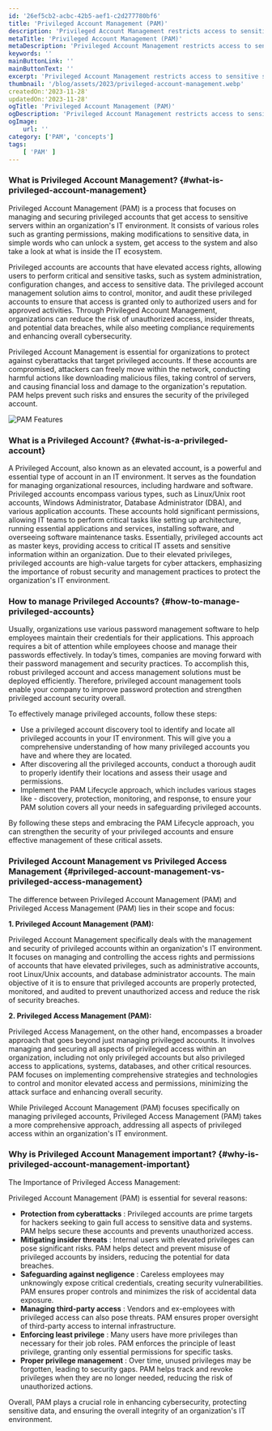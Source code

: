 ```yaml
---
id: '26ef5cb2-acbc-42b5-aef1-c2d277780bf6'
title: 'Privileged Account Management (PAM)'
description: 'Privileged Account Management restricts access to sensitive servers and ensures that only authorized users can access privileged accounts.'
metaTitle: 'Privileged Account Management (PAM)'
metaDescription: 'Privileged Account Management restricts access to sensitive servers and ensures that only authorized users can access privileged accounts.'
keywords: ''
mainButtonLink: ''
mainButtonText: ''
excerpt: 'Privileged Account Management restricts access to sensitive servers and ensures that only authorized users can access privileged accounts.'
thumbnail: '/blog/assets/2023/privileged-account-management.webp'
createdOn:'2023-11-28'
updatedOn:'2023-11-28'
ogTitle: 'Privileged Account Management (PAM)'
ogDescription: 'Privileged Account Management restricts access to sensitive servers and ensures that only authorized users can access privileged accounts.'
ogImage:
    url: ''
category: ['PAM', 'concepts']
tags:
    [ 'PAM' ]
---
```


### What is Privileged Account Management? {#what-is-privileged-account-management}

Privileged Account Management (PAM) is a process that focuses on managing and securing privileged accounts that get access to sensitive servers within an organization's IT environment. It consists of various roles such as granting permissions, making modifications to sensitive data, in simple words who can unlock a system, get access to the system and also take a look at what is inside the IT ecosystem. 

Privileged accounts are accounts that have elevated access rights, allowing users to perform critical and sensitive tasks, such as system administration, configuration changes, and access to sensitive data. The privileged account management solution aims to control, monitor, and audit these privileged accounts to ensure that access is granted only to authorized users and for approved activities. Through Privileged Account Management, organizations can reduce the risk of unauthorized access, insider threats, and potential data breaches, while also meeting compliance requirements and enhancing overall cybersecurity.

Privileged Account Management is essential for organizations to protect against cyberattacks that target privileged accounts. If these accounts are compromised, attackers can freely move within the network, conducting harmful actions like downloading malicious files, taking control of servers, and causing financial loss and damage to the organization's reputation. PAM helps prevent such risks and ensures the security of the privileged account. 

![PAM Features](/blog/assets/2023/pam-features.webp)


### What is a Privileged Account? {#what-is-a-privileged-account} 

A Privileged Account, also known as an elevated account, is a powerful and essential type of account in an IT environment. It serves as the foundation for managing organizational resources, including hardware and software. Privileged accounts encompass various types, such as Linux/Unix root accounts, Windows Administrator, Database Administrator (DBA), and various application accounts. These accounts hold significant permissions, allowing IT teams to perform critical tasks like setting up architecture, running essential applications and services, installing software, and overseeing software maintenance tasks. Essentially, privileged accounts act as master keys, providing access to critical IT assets and sensitive information within an organization. Due to their elevated privileges, privileged accounts are high-value targets for cyber attackers, emphasizing the importance of robust security and management practices to protect the organization's IT environment.

### How to manage Privileged Accounts? {#how-to-manage-privileged-accounts} 

Usually, organizations use various password management software to help employees maintain their credentials for their applications. This approach requires a bit of attention while employees choose and manage their passwords effectively. 
In today’s times, companies are moving forward with their password management and security practices. To accomplish this, robust privileged account and access management solutions must be deployed efficiently. Therefore, privileged account management tools enable your company to improve password protection and strengthen privileged account security overall.

To effectively manage privileged accounts, follow these steps:

- Use a privileged account discovery tool to identify and locate all privileged accounts in your IT environment. This will give you a comprehensive understanding of how many privileged accounts you have and where they are located.
- After discovering all the privileged accounts, conduct a thorough audit to properly identify their locations and assess their usage and permissions.
- Implement the PAM Lifecycle approach, which includes various stages like - discovery, protection, monitoring, and response, to ensure your PAM solution covers all your needs in safeguarding privileged accounts.

By following these steps and embracing the PAM Lifecycle approach, you can strengthen the security of your privileged accounts and ensure effective management of these critical assets. 


### Privileged Account Management vs Privileged Access Management {#privileged-account-management-vs-privileged-access-management} 

The difference between Privileged Account Management (PAM) and Privileged Access Management (PAM) lies in their scope and focus:

**1. Privileged Account Management (PAM):**

Privileged Account Management specifically deals with the management and security of privileged accounts within an organization's IT environment. It focuses on managing and controlling the access rights and permissions of accounts that have elevated privileges, such as administrative accounts, root Linux/Unix accounts, and database administrator accounts. The main objective of it is to ensure that privileged accounts are properly protected, monitored, and audited to prevent unauthorized access and reduce the risk of security breaches.

**2. Privileged Access Management (PAM):**

Privileged Access Management, on the other hand, encompasses a broader approach that goes beyond just managing privileged accounts. It involves managing and securing all aspects of privileged access within an organization, including not only privileged accounts but also privileged access to applications, systems, databases, and other critical resources. PAM focuses on implementing comprehensive strategies and technologies to control and monitor elevated access and permissions, minimizing the attack surface and enhancing overall security.

While Privileged Account Management (PAM) focuses specifically on managing privileged accounts, Privileged Access Management (PAM) takes a more comprehensive approach, addressing all aspects of privileged access within an organization's IT environment.


### Why is Privileged Account Management important? {#why-is-privileged-account-management-important} 

The Importance of Privileged Access Management:

Privileged Account Management (PAM) is essential for several reasons:

- **Protection from cyberattacks** : Privileged accounts are prime targets for hackers seeking to gain full access to sensitive data and systems. PAM helps secure these accounts and prevents unauthorized access.
- **Mitigating insider threats** : Internal users with elevated privileges can pose significant risks. PAM helps detect and prevent misuse of privileged accounts by insiders, reducing the potential for data breaches.
- **Safeguarding against negligence** : Careless employees may unknowingly expose critical credentials, creating security vulnerabilities. PAM ensures proper controls and minimizes the risk of accidental data exposure.
- **Managing third-party access** : Vendors and ex-employees with privileged access can also pose threats. PAM ensures proper oversight of third-party access to internal infrastructure.
- **Enforcing least privilege** : Many users have more privileges than necessary for their job roles. PAM enforces the principle of least privilege, granting only essential permissions for specific tasks.
- **Proper privilege management** : Over time, unused privileges may be forgotten, leading to security gaps. PAM helps track and revoke privileges when they are no longer needed, reducing the risk of unauthorized actions.

Overall, PAM plays a crucial role in enhancing cybersecurity, protecting sensitive data, and ensuring the overall integrity of an organization's IT environment.

